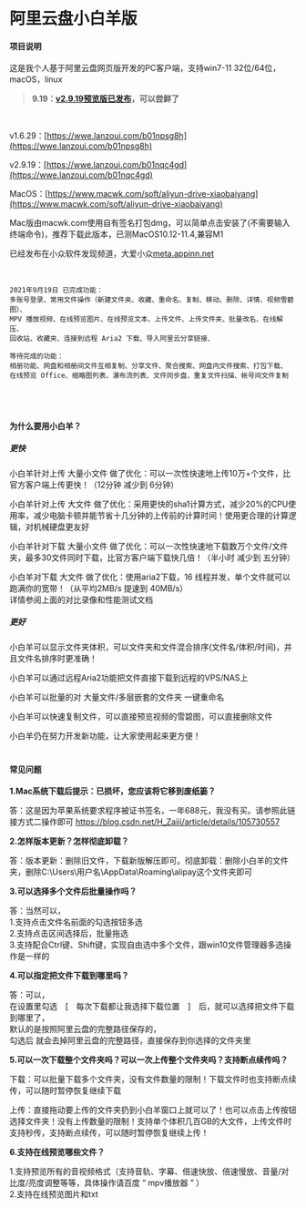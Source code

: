 # 阿里云盘小白羊版

#### 项目说明

这是我个人基于阿里云盘网页版开发的PC客户端，支持win7-11 32位/64位，macOS，linux

> **9.19：[v2.9.19预览版已发布](https://github.com/liupan1890/aliyunpan/issues/251)，可以尝鲜了**

  <br />
  
v1.6.29：[https://wwe.lanzoui.com/b01npsg8h](https://wwe.lanzoui.com/b01npsg8h)

v2.9.19：[https://wwe.lanzoui.com/b01nqc4gd](https://wwe.lanzoui.com/b01nqc4gd)

MacOS：[https://www.macwk.com/soft/aliyun-drive-xiaobaiyang](https://www.macwk.com/soft/aliyun-drive-xiaobaiyang)

Mac版由macwk.com使用自有签名打包dmg，可以简单点击安装了(不需要输入终端命令)，推荐下载此版本，已测MacOS10.12-11.4,兼容M1
<br />

已经发布在小众软件发现频道，大爱小众[meta.appinn.net](https://meta.appinn.net)

<br />

``````
2021年9月19日 已完成功能：
多账号登录、常用文件操作（新建文件夹、收藏、重命名、复制、移动、删除、详情、视频雪碧图）、
MPV 播放视频、在线预览图片、在线预览文本、上传文件、上传文件夹、批量改名、在线解压、
回收站、收藏夹、连接到远程 Aria2 下载、导入阿里云分享链接、

等待完成的功能：
相册功能、网盘和相册间文件互相复制、分享文件、聚合搜索、网盘内文件搜索、打包下载、
在线预览 Office、缩略图列表、瀑布流列表、文件同步盘、重复文件扫描、帐号间文件复制
``````

<br />

#

#### 为什么要用小白羊？

##### 更快
小白羊针对上传 大量小文件 做了优化：可以一次性快速地上传10万+个文件，比官方客户端上传更快！（12分钟 减少到 6分钟）<br />

小白羊针对上传 大文件 做了优化：采用更快的sha1计算方式，减少20%的CPU使用率，减少电脑卡顿并能节省十几分钟的上传前的计算时间！使用更合理的计算逻辑，对机械硬盘更友好<br />

小白羊针对下载 大量小文件 做了优化：可以一次性快速地下载数万个文件/文件夹，最多30文件同时下载，比官方客户端下载快几倍！（半小时 减少到 五分钟）<br />

小白羊对下载 大文件 做了优化：使用aria2下载，16 线程并发，单个文件就可以跑满你的宽带！（从平均2MB/s 提速到 40MB/s）<br />
详情参阅上面的对比录像和性能测试文档

##### 更好
小白羊可以显示文件夹体积，可以文件夹和文件混合排序(文件名/体积/时间)，并且文件名排序时更准确！

小白羊可以通过远程Aria2功能把文件直接下载到远程的VPS/NAS上

小白羊可以批量的对 大量文件/多层嵌套的文件夹 一键重命名

小白羊可以快速复制文件，可以直接预览视频的雪碧图，可以直接删除文件

小白羊仍在努力开发新功能，让大家使用起来更方便！


#

#### 常见问题
**1.Mac系统下载后提示：已损坏，您应该将它移到废纸篓？**

答：这是因为苹果系统要求程序被证书签名，一年688元，我没有买。请参照此链接方式二操作即可
https://blog.csdn.net/H_Zaiii/article/details/105730557

**2.怎样版本更新？怎样彻底卸载？**

答：版本更新：删除旧文件，下载新版解压即可。彻底卸载：删除小白羊的文件夹，删除C:\Users\用户名\AppData\Roaming\alipay这个文件夹即可

**3.可以选择多个文件后批量操作吗？**

答：当然可以，<br />
1.支持点击文件名前面的勾选按钮多选<br />
2.支持点击区间选择后，批量拖选<br />
3.支持配合Ctrl键、Shift键，实现自由选中多个文件，跟win10文件管理器多选操作是一样的<br />

**4.可以指定把文件下载到哪里吗？**

答：可以，<br />
在设置里勾选　[　每次下载都让我选择下载位置　]　后，就可以选择把文件下载到哪里了，<br />
默认的是按照阿里云盘的完整路径保存的，<br />
勾选后 就会去掉阿里云盘的完整路径，直接保存到你选择的文件夹里


**5.可以一次下载整个文件夹吗？可以一次上传整个文件夹吗？支持断点续传吗？**

下载：可以批量下载多个文件夹，没有文件数量的限制！下载文件时也支持断点续传，可以随时暂停恢复继续下载

上传：直接拖动要上传的文件夹扔到小白羊窗口上就可以了！也可以点击上传按钮选择文件夹！没有上传数量的限制！支持单个体积几百GB的大文件，上传文件时支持秒传，支持断点续传，可以随时暂停恢复继续上传！

**6.支持在线预览哪些文件？**

1.支持预览所有的音视频格式（支持音轨、字幕、倍速快放、倍速慢放、音量/对比度/亮度调整等等，具体操作请百度 “ mpv播放器 ” ）<br />
2.支持在线预览图片和txt<br />



